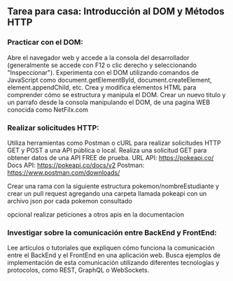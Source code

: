 ## Tarea para casa: Introducción al DOM y Métodos HTTP

### Practicar con el DOM:

Abre el navegador web y accede a la consola del desarrollador (generalmente se accede con F12 o clic derecho y seleccionando "Inspeccionar").
Experimenta con el DOM utilizando comandos de JavaScript como document.getElementById, document.createElement, element.appendChild, etc. Crea y modifica elementos HTML para comprender cómo se estructura y manipula el DOM.
Crear un nuevo titulo y un parrafo desde la consola manipulando el DOM, de una pagina WEB conocida como NetFilx.com

### Realizar solicitudes HTTP:

Utiliza herramientas como Postman o cURL para realizar solicitudes HTTP GET y POST a una API pública o local.
Realiza una solicitud GET para obtener datos de una API FREE de prueba.
URL API: https://pokeapi.co/
Docs API: https://pokeapi.co/docs/v2
Postman: https://www.postman.com/downloads/

Crear una rama con la siguiente estructura pokemon/nombreEstudiante y crear un pull request agregando una carpeta llamada pokeapi con un archivo json por cada pokemon consultado 

opcional realizar peticiones a otros apis en la documentacion

### Investigar sobre la comunicación entre BackEnd y FrontEnd:

Lee artículos o tutoriales que expliquen cómo funciona la comunicación entre el BackEnd y el FrontEnd en una aplicación web.
Busca ejemplos de implementación de esta comunicación utilizando diferentes tecnologías y protocolos, como REST, GraphQL o WebSockets.